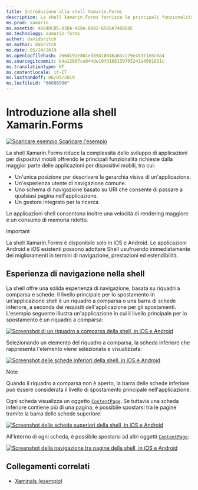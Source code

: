 ```yaml
---
title: Introduzione alla shell Xamarin.Forms
description: La shell Xamarin.Forms fornisce le principali funzionalità richieste dalla maggior parte delle applicazioni, tra cui un'esperienza utente di navigazione comune, uno schema di navigazione basato su URI e un gestore di ricerca integrato.
ms.prod: xamarin
ms.assetid: 4604DCB5-83DA-458A-8B02-6508A740BE0E
ms.technology: xamarin-forms
author: davidbritch
ms.author: dabritch
ms.date: 05/24/2019
ms.openlocfilehash: 266dc91e80ced89410046a83cc79e45371e8c0a4
ms.sourcegitcommit: b4a12607ca944de10fd166139765241a4501831c
ms.translationtype: HT
ms.contentlocale: it-IT
ms.lasthandoff: 06/05/2019
ms.locfileid: "66686996"
---
```

# <a name="xamarinforms-shell-introduction"></a>Introduzione alla shell Xamarin.Forms

[![Scaricare esempio](~/media/shared/download.png) Scaricare l'esempio](https://github.com/xamarin/xamarin-forms-samples/tree/master/UserInterface/Xaminals/)

La shell Xamarin.Forms riduce la complessità dello sviluppo di applicazioni per dispositivi mobili offrendo le principali funzionalità richieste dalla maggior parte delle applicazioni per dispositivi mobili, tra cui:

- Un'unica posizione per descrivere la gerarchia visiva di un'applicazione.
- Un'esperienza utente di navigazione comune.
- Uno schema di navigazione basato su URI che consente di passare a qualsiasi pagina nell'applicazione.
- Un gestore integrato per la ricerca.

Le applicazioni shell consentono inoltre una velocità di rendering maggiore e un consumo di memoria ridotto.

> [!IMPORTANT]
> La shell Xamarin.Forms è disponibile solo in iOS e Android. Le applicazioni Android e iOS esistenti possono adottare Shell usufruendo immediatamente dei miglioramenti in termini di navigazione, prestazioni ed estendibilità.

## <a name="shell-navigation-experience"></a>Esperienza di navigazione nella shell

La shell offre una solida esperienza di navigazione, basata su riquadri a comparsa e schede. Il livello principale per lo spostamento in un'applicazione shell è un riquadro a comparsa o una barra di schede inferiore, a seconda dei requisiti dell'applicazione per gli spostamenti. L'esempio seguente illustra un'applicazione in cui il livello principale per lo spostamento è un riquadro a comparsa:

[![Screenshot di un riquadro a comparsa della shell, in iOS e Android](introduction-images/flyout.png "Riquadro a comparsa della shell")](introduction-images/flyout-large.png#lightbox "Riquadro a comparsa della shell")

Selezionando un elemento del riquadro a comparsa, la scheda inferiore che rappresenta l'elemento viene selezionata e visualizzata:

[![Screenshot delle schede inferiori della shell, in iOS e Android](introduction-images/monkeys.png "Schede inferiori della shell")](introduction-images/monkeys-large.png#lightbox "Schede inferiori della shell")

> [!NOTE]
> Quando il riquadro a comparsa non è aperto, la barra delle schede inferiore può essere considerata il livello di spostamento principale nell'applicazione.

Ogni scheda visualizza un oggetto [`ContentPage`](xref:Xamarin.Forms.ContentPage). Se tuttavia una scheda inferiore contiene più di una pagina, è possibile spostarsi tra le pagine tramite la barra delle schede superiore:

[![Screenshot delle schede superiori della shell, in iOS e Android](introduction-images/cats.png "Schede superiori della shell")](introduction-images/cats-large.png#lightbox "Schede superiori della shell")

All'interno di ogni scheda, è possibile spostarsi ad altri oggetti [`ContentPage`](xref:Xamarin.Forms.ContentPage):

[![Screenshot della navigazione tra pagine della shell, in iOS e Android](introduction-images/cat-details.png "Navigazione nell'app shell")](introduction-images/cat-details-large.png#lightbox "Navigazione nell'app shell")

## <a name="related-links"></a>Collegamenti correlati

- [Xaminals (esempio)](https://github.com/xamarin/xamarin-forms-samples/tree/master/UserInterface/Xaminals/)
